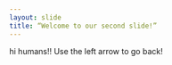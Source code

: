 ```yaml
---
layout: slide
title: “Welcome to our second slide!”
---
```

hi humans!!
Use the left arrow to go back!
